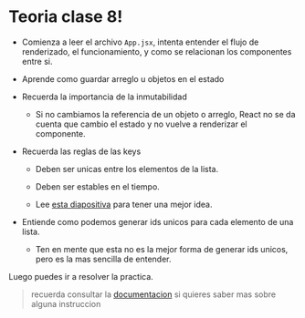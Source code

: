 # Teoria clase 8!

- Comienza a leer el archivo `App.jsx`, intenta entender el flujo de renderizado, el funcionamiento, y como se relacionan los componentes entre si.

- Aprende como guardar arreglo u objetos en el estado

- Recuerda la importancia de la inmutabilidad

  - Si no cambiamos la referencia de un objeto o arreglo, React no se da cuenta que cambio el estado y no vuelve a renderizar el componente.

- Recuerda las reglas de las keys

  - Deben ser unicas entre los elementos de la lista.

  - Deben ser estables en el tiempo.

  - Lee [esta diapositiva](https://docs.google.com/presentation/d/1wzm_RVG_BOkqLepk3SZc05foGViA1bkzepCBY6Mwvuc/edit?usp=sharing) para tener una mejor idea.

- Entiende como podemos generar ids unicos para cada elemento de una lista.

  - Ten en mente que esta no es la mejor forma de generar ids unicos, pero es la mas sencilla de entender.

Luego puedes ir a resolver la practica.

> recuerda consultar la [documentacion](/doc/externalLinks.md#clase-8-usestate-ii) si quieres saber mas sobre alguna instruccion
